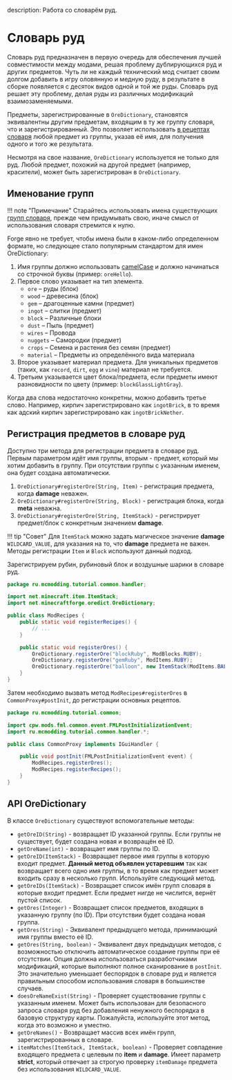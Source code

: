 description: Работа со словарём руд.

# Словарь руд

Словарь руд предназначен в первую очередь для обеспечения лучшей совместимости между модами, решая проблему дублирующихся руд и других предметов.
Чуть ли не каждый технический мод считает своим долгом добавить в игру оловянную и медную руду, в результате в сборке появляется с десяток видов одной и той же руды.
Словарь руд решает эту проблему, делая руды из различных модификаций взаимозаменяемыми.

Предметы, зарегистрированные в `OreDictionary`, становятся эквивалентны другим предметам, входящим в ту же группу словаря, что и зарегистрированный. 
Это позволяет использовать [в рецептах словаря](basics.md) любой предмет из группы, указав её имя, для получения одного и того же результата.

Несмотря на свое название, `OreDictionary` используется не только для руд. Любой предмет, похожий на другой предмет (например, красители), 
может быть зарегистрирован в `OreDictionary`.

## Именование групп

!!! note "Примечание"
    Старайтесь использовать имена существующих [групп словаря](oredict-table.md), прежде чем придумывать свою, 
    иначе смысл от использования словаря стремится к нулю.

Forge явно не требует, чтобы имена были в каком-либо определенном формате, но следующее стало популярным стандартом для имен OreDictionary:

1. Имя группы должно использовать [camelCase](https://ru.wikipedia.org/wiki/CamelCase) и должно начинаться со строчной буквы (пример: `oreHello`).
2. Первое слово указывает на тип элемента.
     * `ore` – руды (блок)
     * `wood` – древесина (блок)
     * `gem` – драгоценные камни (предмет)
     * `ingot` – слитки (предмет)
     * `block` – Различные блоки
     * `dust` – Пыль (предмет)
     * `wires` – Провода
     * `nuggets` – Самородки (предмет)
     * `crops` – Семена и растения без семян (предмет)
     * `material` – Предметы из определённого вида материала
3. Второе указывает материал предмета. Для уникальных предметов (таких, как `record`, `dirt`, `egg` и `vine`) материал не требуется.
4. Третьим указывается цвет блока/предмета, если предметы имеют разновидности по цвету (пример: `blockGlassLightGray`). 

Когда два слова недостаточно конкретны, можно добавить третье слово. Например, кирпич зарегистрировано как `ingotBrick`, в то время как адский кирпич зарегистрировано как `ingotBrickNether`.

## Регистрация предметов в словаре руд

Доступно три метода для регистрации предмета в словаре руд.
Первым параметром идёт имя группы, вторым - предмет, который мы хотим добавить в группу.
При отсутствии группы с указанным именем, она будет создана автоматически.

1. `OreDictionary#registerOre(String, Item)` - регистрация предмета, когда **damage** неважен.
2. `OreDictionary#registerOre(String, Block)` - регистрация блока, когда **meta** неважна.
3. `OreDictionary#registerOre(String, ItemStack)` - регистрирует предмет/блок с конкретным значением **damage**.

!!! tip "Совет"
    Для `ItemStack` можно задать магическое значение **damage** `WILDCARD_VALUE`, для указания на то, что **damage** предмета не важен.
    Методы регистрации `Item` и `Block` используют данный подход.

Зарегистрируем рубин, рубиновый блок и воздушные шарики в словаре руд.

```java
package ru.mcmodding.tutorial.common.handler;

import net.minecraft.item.ItemStack;
import net.minecraftforge.oredict.OreDictionary;

public class ModRecipes {
    public static void registerRecipes() {
        // ...
    }

    public static void registerOres() {
        OreDictionary.registerOre("blockRuby", ModBlocks.RUBY);
        OreDictionary.registerOre("gemRuby", ModItems.RUBY);
        OreDictionary.registerOre("balloon", new ItemStack(ModItems.BALLOON, 1, OreDictionary.WILDCARD_VALUE));
    }
}
```

Затем необходимо вызвать метод `ModRecipes#registerOres` в `CommonProxy#postInit`, до регистрации основных рецептов.

```java hl_lines="9"
package ru.mcmodding.tutorial.common;

import cpw.mods.fml.common.event.FMLPostInitializationEvent;
import ru.mcmodding.tutorial.common.handler.*;

public class CommonProxy implements IGuiHandler {

    public void postInit(FMLPostInitializationEvent event) {
        ModRecipes.registerOres();
        ModRecipes.registerRecipes();
    }
}
```

## API OreDictionary

В классе `OreDictionary` существуют вспомогательные методы:

* `getOreID(String)` - возвращает ID указанной группы. 
   Если группы не существует, будет создана новая и возвращён её ID.
* `getOreName(int)` - возвращает имя группы по ID.
* `getOreID(ItemStack)` - Возвращает первое имя группы в которую входит предмет.
   **Данный метод объявлен устаревшим** так как возвращает всего одно имя группы, в то время как предмет может входить сразу в несколько групп. 
   Используйте следующий метод.
* `getOreIDs(ItemStack)` - Возвращает список имён групп словаря в которые входит предмет. Если предмет нигде не числится, вернёт пустой список.
* `getOres(Integer)` - Возвращает список предметов, входящих в указанную группу (по ID). При отсутствии будет создана новая группа.
* `getOres(String)` - Эквивалент предыдущего метода, принимающий имя группы вместо её ID.
* `getOres(String, boolean)` - Эквивалент двух предыдущих методов, с возможностью отключить автоматическое создание группы при её отсутствии.
   Опция должна использоваться разработчиками модификаций, которые выполняют полное сканирование в `postInit`.
   Это значительно уменьшает беспорядок в словаре руд и является правильным способом использования словаря в большинстве случаев.
* `doesOreNameExist(String)` - Проверяет существование группы с указанным именем.
   Может быть использован для безопасного запроса словаря руд без добавления ненужного беспорядка в базовую структуру карты.
   Пожалуйста, используйте этот метод, когда это возможно и уместно.
* `getOreNames()` - Возвращает массив всех имён групп, зарегистрированных в словаре.
* `itemMatches(ItemStack, ItemStack, boolean)` - Проверяет совпадение входящего предмета с целевым по **item** и **damage**.
   Имеет параметр **strict**, который отвечает за строгую проверку `itemDamage` предмета без использования `WILDCARD_VALUE`.
